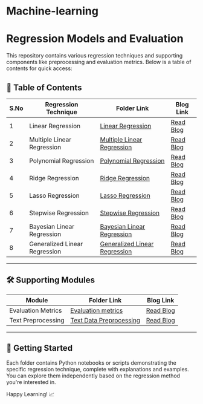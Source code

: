 # Machine-learning
# Regression Models and Evaluation

This repository contains various regression techniques and supporting components like preprocessing and evaluation metrics. Below is a table of contents for quick access:

## 📘 Table of Contents

| S.No | Regression Technique              | Folder Link                                                                 | Blog Link                                    |
|------|-----------------------------------|------------------------------------------------------------------------------|----------------------------------------------|
| 1    | Linear Regression                 | [Linear Regression](./LinearRegression)                                     | [Read Blog](https://www.dataspoof.info/post/mastering-linear-regression-in-python/)     |
| 2    | Multiple Linear Regression        | [Multiple Linear Regression](./Multiple%20Linear%20Regression)              | [Read Blog](https://www.dataspoof.info/post/multiple-linear-regression-a-python-guide/)   |
| 3    | Polynomial Regression             | [Polynomial Regression](./Polynomial%20Regression)                          | [Read Blog](https://www.dataspoof.info/post/polynomial-regression-in-r/) |
| 4    | Ridge Regression                  | [Ridge Regression](./Ridge%20regression)                                    | [Read Blog](https://www.dataspoof.info/post/ridge-regression-in-r/)      |
| 5    | Lasso Regression                  | [Lasso Regression](./Lasso%20Regression)                                    | [Read Blog](https://www.dataspoof.info/post/lasso-regression-in-r/)      |
| 6    | Stepwise Regression               | [Stepwise Regression](./Stepwise%20Regression)                              | [Read Blog](https://www.dataspoof.info/post/stepwise-regression-in-python/)   |
| 7    | Bayesian Linear Regression        | [Bayesian Linear Regression](./Bayesian%20Linear%20Regression)              | [Read Blog](https://www.dataspoof.info/post/bayesian-linear-regression-in-python/)   |
| 8    | Generalized Linear Regression     | [Generalized Linear Regression](./Generalized%20Linear%20Regression)        | [Read Blog](https://www.dataspoof.info/post/generalized-linear-regression-in-python/)        |

---

## 🛠️ Supporting Modules

| Module               | Folder Link                                                   | Blog Link                                     |
|----------------------|---------------------------------------------------------------|------------------------------------------------|
| Evaluation Metrics   | [Evaluation metrics](./Evaluation%20metrics)                  | [Read Blog](https://www.dataspoof.info/post/evaluation-metrics-for-regression-models/)   |
| Text Preprocessing   | [Text Data Preprocessing](./Text%20Data%20Preprocessing)      | [Read Blog](https://www.dataspoof.info/post/complete-text-data-preprocessing-in-python/) |

---

## 📄 Getting Started

Each folder contains Python notebooks or scripts demonstrating the specific regression technique, complete with explanations and examples. You can explore them independently based on the regression method you're interested in.

Happy Learning! 📈
